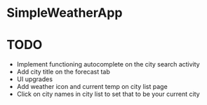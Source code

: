 # SimpleWeatherApp

# TODO
* Implement functioning autocomplete on the city search activity
* Add city title on the forecast tab
* UI upgrades
* Add weather icon and current temp on city list page
* Click on city names in city list to set that to be your current city
